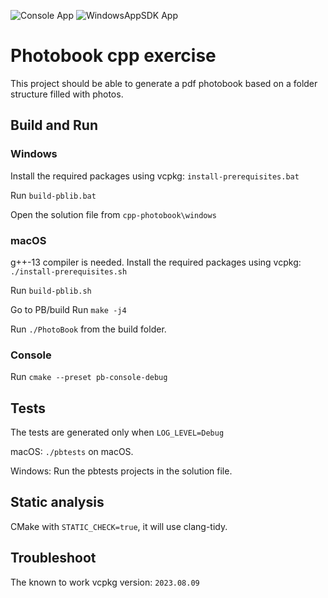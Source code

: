 ![Console App](https://github.com/cosmin42/cpp-photobook/actions/workflows/cmake-multi-platform.yml/badge.svg)
![WindowsAppSDK App](https://github.com/cosmin42/cpp-photobook/actions/workflows/msbuild.yml/badge.svg)

# Photobook cpp exercise

This project should be able to generate a pdf photobook based on a folder structure filled with photos.

## Build and Run


### Windows
Install the required packages using vcpkg:
```install-prerequisites.bat```

Run ```build-pblib.bat```

Open the solution file from ```cpp-photobook\windows```


### macOS

g++-13 compiler is needed.
Install the required packages using vcpkg:
```./install-prerequisites.sh```

Run ```build-pblib.sh```

Go to PB/build
Run ```make -j4```

Run ```./PhotoBook``` from the build folder.

### Console
Run ```cmake --preset pb-console-debug```

## Tests
The tests are generated only when ```LOG_LEVEL=Debug```

macOS: ```./pbtests``` on macOS.

Windows: Run the pbtests projects in the solution file.


## Static analysis
CMake with ```STATIC_CHECK=true```, it will use clang-tidy.


## Troubleshoot
The known to work vcpkg version: ```2023.08.09``` 
